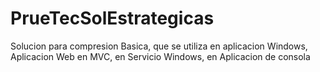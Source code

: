 # PrueTecSolEstrategicas
Solucion para compresion Basica, que se utiliza en aplicacion Windows, Aplicacion Web en MVC, en Servicio Windows, en Aplicacion de consola

